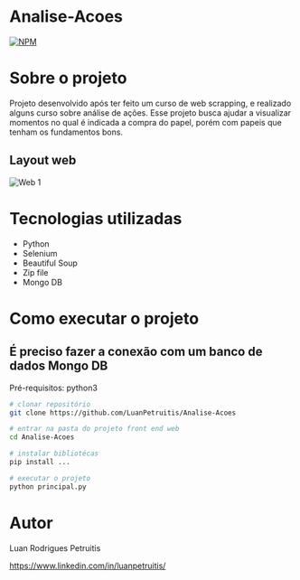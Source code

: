 # Analise-Acoes
[![NPM](https://img.shields.io/npm/l/react)](https://github.com/devsuperior/sds1-wmazoni/blob/master/LICENSE) 

# Sobre o projeto

Projeto desenvolvido após ter feito um curso de web scrapping, e realizado alguns curso sobre análise de ações.
Esse projeto busca ajudar a visualizar momentos no qual é indicada a compra do papel, porém com papeis que tenham os fundamentos bons.

## Layout web
![Web 1](imagens/acoes.gif)


# Tecnologias utilizadas
- Python 
- Selenium
- Beautiful Soup
- Zip file
- Mongo DB

# Como executar o projeto

## É preciso fazer a conexão com um banco de dados Mongo DB
Pré-requisitos: python3

```bash
# clonar repositório
git clone https://github.com/LuanPetruitis/Analise-Acoes

# entrar na pasta do projeto front end web
cd Analise-Acoes

# instalar bibliotécas
pip install ...

# executar o projeto
python principal.py
```

# Autor

Luan Rodrigues Petruitis

https://www.linkedin.com/in/luanpetruitis/